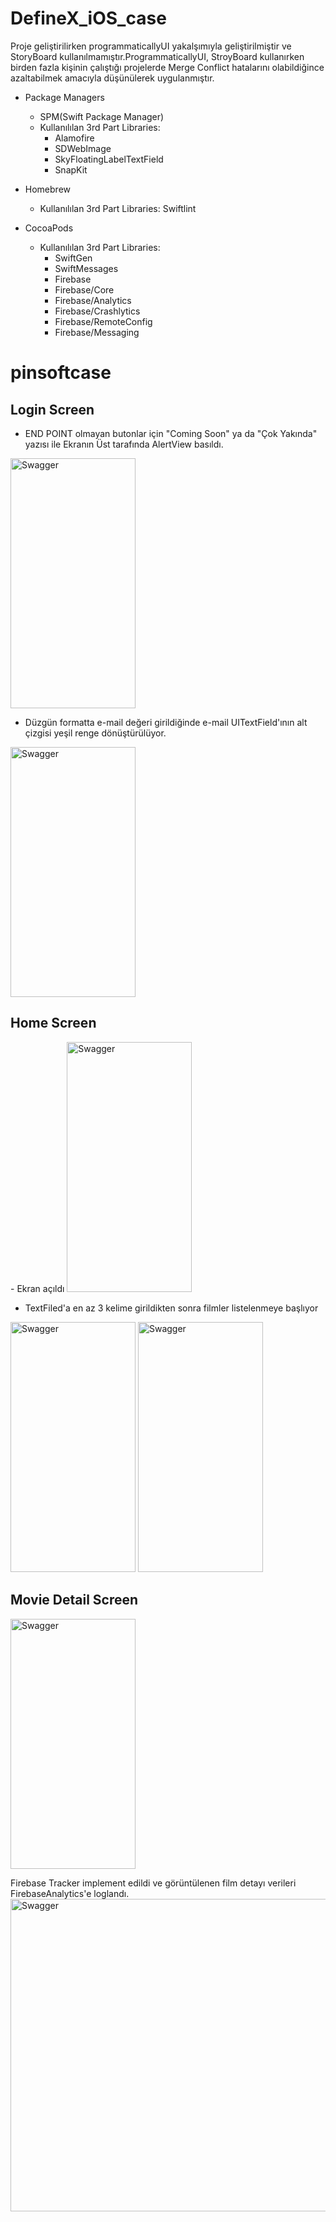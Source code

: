 # DefineX_iOS_case

 Proje geliştirilirken programmaticallyUI yakalşımıyla geliştirilmiştir ve StoryBoard kullanılmamıştır.ProgrammaticallyUI, StroyBoard kullanırken birden fazla kişinin çalıştığı projelerde Merge Conflict hatalarını olabildiğince azaltabilmek amacıyla düşünülerek uygulanmıştır.

- Package Managers
  - SPM(Swift Package Manager)
  - Kullanılılan 3rd Part Libraries:
    - Alamofire
    - SDWebImage
    - SkyFloatingLabelTextField
    - SnapKit
- Homebrew
  - Kullanılılan 3rd Part Libraries:
    Swiftlint

- CocoaPods
  - Kullanılılan 3rd Part Libraries:
    - SwiftGen
    - SwiftMessages
    - Firebase
    - Firebase/Core
    - Firebase/Analytics
    - Firebase/Crashlytics
    - Firebase/RemoteConfig
    - Firebase/Messaging
   
    

# pinsoftcase
<h2>Login Screen</h2> 

- END POINT olmayan butonlar için "Coming Soon" ya da "Çok Yakında" yazısı ile Ekranın Üst tarafında AlertView basıldı.
<img src="https://github.com/nbaciyarkin/DefineX_iOS_case/assets/60100510/99a526b5-ee74-44dd-b9d8-57ebd0f334e1.png" alt="Swagger" width="200" height="400"/>


- Düzgün formatta e-mail değeri girildiğinde e-mail UITextField'ının alt çizgisi yeşil renge dönüştürülüyor.
<img src="https://github.com/nbaciyarkin/DefineX_iOS_case/assets/60100510/850a62e7-4868-4323-b946-e325790ea77b.png" alt="Swagger" width="200" height="400"/>


<h2>Home Screen</h2> 
- Ekran açıldı
<img src="https://user-images.githubusercontent.com/60100510/222148736-d914d70c-83b5-4b00-9ca4-c60824146a57.png" alt="Swagger" width="200" height="400"/>

- TextFiled'a en az 3 kelime girildikten sonra filmler listelenmeye başlıyor

<img src="https://user-images.githubusercontent.com/60100510/222155855-ab1ce775-5421-4b45-b445-2f71187879f8.png" alt="Swagger" width="200" height="400"/>  <img src="https://user-images.githubusercontent.com/60100510/222156099-2ee222ab-6ef1-4598-8b68-162a2f35483d.png" alt="Swagger" width="200" height="400"/>

<h2>Movie Detail Screen</h2> 
<img src="https://user-images.githubusercontent.com/60100510/222156711-60e50090-2ed0-4364-b3d0-e3df45abca4e.png" alt="Swagger" width="200" height="400"/>

Firebase Tracker implement edildi ve görüntülenen film detayı verileri FirebaseAnalytics'e loglandı. 
<img src="https://user-images.githubusercontent.com/60100510/222160313-4b43f482-b04c-4a0d-9c79-3feb8d84a2ab.png" alt="Swagger" width="900" height="500"/>

